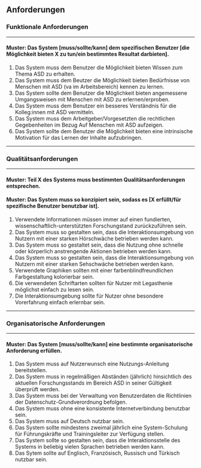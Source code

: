 ## Anforderungen

### Funktionale Anforderungen
---
#### Muster: Das System [muss/sollte/kann] dem spezifischen Benutzer [die Möglichkeit bieten X zu tun/ein bestimmtes Resultat darbieten].
1. Das System muss dem Benutzer die Möglichkeit bieten Wissen zum Thema ASD zu erhalten.
2. Das System muss dem Beutzer die Möglichkeit bieten Bedürfnisse von Menschen mit ASD (va im Arbeitsbereich) kennen zu lernen.
3. Das System sollte dem Benutzer die Möglichkeit bieten angemessene Umgangsweisen mit Menschen mit ASD zu erlernen/erproben.
4. Das System muss dem Benutzer ein besseres Verständnis für die Kolleg:innen mit ASD vermitteln.
5. Das System muss dem Arbeitgeber/Vorgesetzten die rechtlichen Gegebenheiten im Bezug Auf Menschen mit ASD aufzeigen.
6. Das System sollte dem Benutzer die Möglichkeit bieten eine intrinsische Motivation für das Lernen der Inhalte aufzubringen.
   
---
### Qualitätsanforderungen
---
#### Muster: Teil X des Systems muss bestimmten Qualitätsanforderungen entsprechen.
#### Muster: Das System muss so konzipiert sein, sodass es [X erfüllt/für spezifische Benutzer benutzbar ist].
1. Verwendete Informationen müssen immer auf einen fundierten, wissenschaftlich-unterstützten Forschungstand zurückzuführen sein.
1. Das System muss so gestalten sein, dass die Interaktionsumgebung von Nutzern mit einer starken Hörschwäche betrieben werden kann.
1. Das System muss so gestaltet sein, dass die Nutzung ohne schnelle oder körperlich anstrengende Aktionen betrieben werden kann.
1. Das System muss so gestalten sein, dass die Interaktionsumgebung von Nutzern mit einer starken Sehschwäche betrieben werden kann.
1. Verwendete Graphiken sollten mit einer farbenblindfreundlichen Farbgestaltung kolorierbar sein.
1. Die verwendeten Schriftarten sollten für Nutzer mit Legasthenie möglichst einfach zu lesen sein.
1. Die Interaktionsumgebung sollte für Nutzer ohne besondere Vorerfahrung einfach erlernbar sein.
---
### Organisatorische Anforderungen
---
#### Muster: Das System [muss/sollte/kann] eine bestimmte organisatorische Anforderung erfüllen.
1. Das System muss auf Nutzerwunsch eine Nutzungs-Anleitung bereitstellen.
1. Das System muss in regelmäßigen Abständen (jährlich) hinsichtlich des aktuellen Forschungsstands im Bereich ASD in seiner Gültigkeit überprüft werden.
1. Das System muss bei der Verwaltung von Benutzerdaten die Richtlinien der Datenschutz-Grundverordnung befolgen.
1. Das System muss ohne eine konsistente Internetverbindung benutzbar sein.
1. Das System muss auf Deutsch nutzbar sein.
1. Das System sollte mindestens zweimal jährlich eine System-Schulung für Führungskräfte und Trainingsleiter zur Verfügung stellen.
1. Das System sollte so gestalten sein, dass die Interaktionsstelle des Systems in beliebig vielen Sprachen betrieben werden kann.
1. Das Sytem sollte auf Englisch, Französisch, Russisch und Türkisch nutzbar sein.
